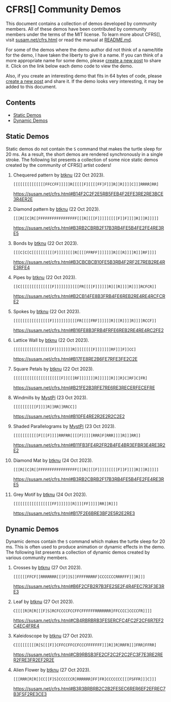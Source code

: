 CFRS[] Community Demos
======================

This document contains a collection of demos developed by community
members.  All of these demos have been contributed by community
members under the terms of the MIT license.  To learn more about
CFRS[], visit [susam.net/cfrs.html](https://susam.net/cfrs.html) or
read the manual at [README.md][].

For some of the demos where the demo author did not think of a
name/title for the demo, I have taken the liberty to give it a name.
If you can think of a more appropriate name for some demo, please
[create a new post][post] to share it.  Click on the link below each
demo code to view the demo.

Also, if you create an interesting demo that fits in 64 bytes of code,
please [create a new post][post] and share it.  If the demo looks very
interesting, it may be added to this document.

[README.md]: README.md
[post]: https://github.com/susam/cfrs/issues/new



Contents
--------

* [Static Demos](#static-demos)
* [Dynamic Demos](#dynamic-demos)


Static Demos
------------

Static demos do not contain the `S` command that makes the turtle
sleep for 20 ms.  As a result, the short demos are rendered
synchronously in a single stroke.  The following list presents a
collection of some nice static demos created by the community of
CFRS[] artist coders!

 1. Chequered pattern by [btknu][] (22 Oct 2023).
 
    ```
    [[[[[[[[[[[[[[FFCCFF]]]]]R[[[[[F][[[[FF]F]]]R]]R]]][C]]]RRRR]RR]
    ```
    
    <https://susam.net/cfrs.html#B14F2C2F2E5RB5FEB4F2EFE3RE2RE3BCE3R4ER2E>
    

 2. Diamond pattern by [btknu][] (22 Oct 2023).
 
    ```
    [[[R[[C[R[[FFFFFFFFFFFFFFFFF[[[R[[[[F]]]]][[[[F]]F]]]]R]]]R]]]]]
    ```

    <https://susam.net/cfrs.html#B3RB2CBRB2F17B3RB4FE5B4FE2FE4RE3RE5>
    
 3. Bonds by [btknu][] (22 Oct 2023).
 
    ```
    [[[C[C[C[[[[[[[[[[F]]]]][[[R[[[[FFRFF]]]]]]]R][[R]]]]R]]]RF]]]]
    ```
    
    <https://susam.net/cfrs.html#B3CBCBCB10FE5B3RB4F2RF2E7REB2RE4RE3RFE4>
    
 4. Pipes by [btknu][] (22 Oct 2023).
 
    ```
    [[C[[[[[[[[[[[[[[F]]]]]]]][[[FR[[[[F]]]]]]R][[R]]]]R]]]]RCFCR]]
    ```

    <https://susam.net/cfrs.html#B2CB14FE8B3FRB4FE6REB2RE4RE4RCFCRE2>

 5. Spokes by [btknu][] (22 Oct 2023).
 
    ```
    [[[[[[[[[[[[[[[[F]]]]]]]][[[FR[[[[FRF]]]]]]R][[R]]]]R]]]]RCCF]]
    ```

    <https://susam.net/cfrs.html#B16FE8B3FRB4FRFE6REB2RE4RE4RC2FE2>
 
 6. Lattice Wall by [btknu][] (22 Oct 2023).
 
    ```
    [[[[[[[[[[[[[[[[[F]]]]]]]]R]][[[[[[F]]]]]]]RF]]]F]]CC]
    ```
    
    <https://susam.net/cfrs.html#B17FE8RE2B6FE7RFE3FE2C2E>
    

 7. Square Petals by [btknu][] (22 Oct 2023).
 
    ```
    [[[[[[[[[[[[[[[[[[[[[F]][[[RF]]]]]]]R]]]]]]R]]]R]C]RF]C]FR]
    ```

    <https://susam.net/cfrs.html#B21FE2B3RFE7RE6RE3RECERFECEFRE>


 8. Windmills by [MystPi][] (23 Oct 2023).

    ```
    [[[[[[[[[[F]]]]R]]RR]]RRCC]]
    ```
    
    <https://susam.net/cfrs.html#B10FE4RE2R2E2R2C2E2>
    
 9. Shaded Parallelograms by [MystPi][] (23 Oct 2023).

    ```
    [[[[[[[[[[[F[[[F]]]]RRFRR[[[[F]]]][RRR]F[RRR]]]]R]]]RR]]
    ```

    <https://susam.net/cfrs.html#B11FB3FE4R2FR2B4FE4BR3EFBR3E4RE3R2E2>



10. Diamond Mat by [btknu][] (24 Oct 2023).
 
    ```
    [[[R[[C[R[[FFFFFFFFFFFFFFFFF[[[R[[[[F]]]]][[[[F]]F]]]]R]]]R]]]]]
    ```

    <https://susam.net/cfrs.html#B3RB2CBRB2F17B3RB4FE5B4FE2FE4RE3RE5>
    
11. Grey Motif by [btknu][] (24 Oct 2023).
 
    ```
    [[[[[[[[[[[[[[[[[FF]]]]]][R]]][FF]]]]]RR]]R]]]
    ```
    
    <https://susam.net/cfrs.html#B17F2E6BRE3BF2E5R2E2RE3>
    

Dynamic Demos
-------------

Dynamic demos contain the `S` command which makes the turtle sleep for
20 ms.  This is often used to produce animation or dynamic effects in
the demo.  The following list presents a collection of dynamic demos
created by various community members.

 1. Crosses by [btknu][] (27 Oct 2023).
 
    ```
    [[[[[[FFCF[[RRRRRRR[[[F]]S]]FFFFRRRRF]CCCCCCCRRRFFF]]]R]]]
    ```
    
    <https://susam.net/cfrs.html#B6F2CFB2R7B3FE2SE2F4R4FEC7R3F3E3RE3>
    
 2. Leaf by [btknu][] (27 Oct 2023).
 
    ```
    C[[[[R[R[R[[[F]S]RCFCCCCFCCFFCFFFFFFRRRRRRR]FFCCCC]CCCCFR]]]]
    ```
    
    <https://susam.net/cfrs.html#CB4RBRBRB3FESERCFC4FC2F2CF6R7EF2C4EC4FRE4>
    
 3. Kaleidoscope by [btknu][] (27 Oct 2023).
 
    ```
    C[[[[[[[[[R[S[[[F]]CFFCCFFCCFCCCFFFFFFF]]]R]]R]RRFR]]]FRR]FFRR]
    ```

    <https://susam.net/cfrs.html#CB9RBSB3FE2CF2C2F2C2FC3F7E3RE2RER2FRE3FR2EF2R2E>
    
 4. Alien Flower by [btknu][] (27 Oct 2023).
 
    ```
    [[[RRR[R[R[[CC[[F]S]CCCCCCR]RRRRRR]FF]FR]CCCCCCC[[[FSFFR]]]C]]]
    ```
 
    <https://susam.net/cfrs.html#B3R3BRBRB2C2B2FESEC6RER6EF2EFREC7B3FSF2RE3CE3>


<!-- Authors -->

[btknu]: https://github.com/btknu
[MystPi]: https://github.com/MystPi
